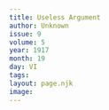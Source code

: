 ```yaml
---
title: Useless Argument
author: Unknown
issue: 9
volume: 5
year: 1917
month: 19
day: VI
tags:
layout: page.njk
image:
---
```



